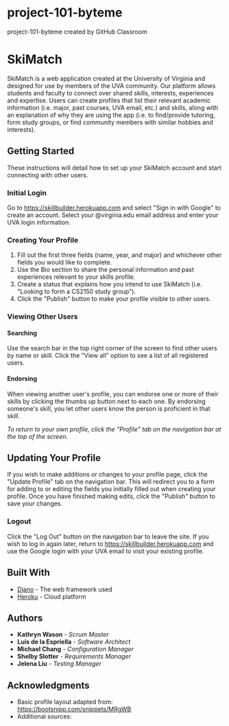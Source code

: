 # project-101-byteme
project-101-byteme created by GitHub Classroom

# SkiMatch

SkiMatch is a web application created at the University of Virginia and designed for use by members of the UVA community. Our platform allows students and faculty to connect over shared skills, interests, experiences and expertise. Users can create profiles that list their relevant academic information (i.e. major, past courses, UVA email, etc.) and skills, along with an explanation of why they are using the app (i.e. to find/provide tutoring, form study groups, or find community members with similar hobbies and interests).

## Getting Started

These instructions will detail how to set up your SkiMatch account and start connecting with other users.

### Initial Login

Go to https://skillbuilder.herokuapp.com and select "Sign in with Google" to create an account. Select your @virginia.edu email address and enter your UVA login information.

### Creating Your Profile

1. Fill out the first three fields (name, year, and major) and whichever other fields you would like to complete.
2. Use the Bio section to share the personal information and past experiences relevant to your skills profile. 
3. Create a status that explains how you intend to use SkiMatch (i.e. "Looking to form a CS2150 study group").
4. Click the "Publish" button to make your profile visible to other users.

### Viewing Other Users

#### Searching
Use the search bar in the top right corner of the screen to find other users by name or skill. Click the "View all" option to see a list of all registered users.

#### Endorsing
When viewing another user's profile, you can endorse one or more of their skills by clicking the thumbs up button next to each one. By endorsing someone's skill, you let other users know the person is proficient in that skill. 

*To return to your own profile, click the "Profile" tab on the navigation bar at the top of the screen.* 

## Updating Your Profile

If you wish to make additions or changes to your profile page, click the "Update Profile" tab on the navigation bar. This will redirect you to a form for adding to or editing the fields you initially filled out when creating your profile. Once you have finished making edits, click the "Publish" button to save your changes.

### Logout

Click the "Log Out" button on the navigation bar to leave the site. If you wish to log in again later, return to https://skillbuilder.herokuapp.com and use the Google login with your UVA email to visit your existing profile.

## Built With

* [Djano](https://www.djangoproject.com/) - The web framework used
* [Heroku](https://www.heroku.com/) - Cloud platform

## Authors

* **Kathryn Wason** - *Scrum Master*
* **Luis de la Espriella** - *Software Architect*
* **Michael Chang** - *Configuration Manager*
* **Shelby Slotter** - *Requirements Manager*
* **Jelena Liu** - *Testing Manager*

## Acknowledgments

* Basic profile layout adapted from: https://bootsnipp.com/snippets/MRgWB
* Additional sources:
